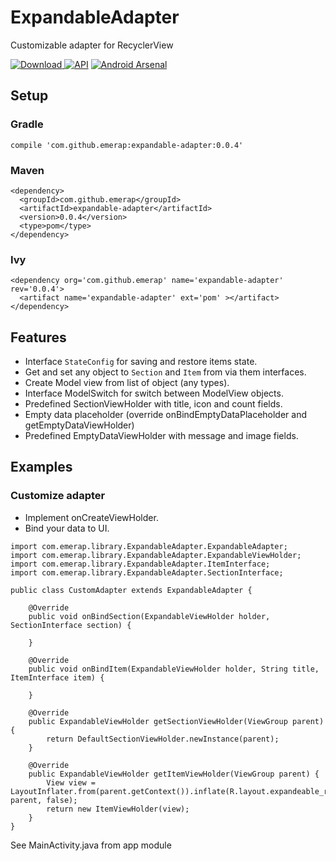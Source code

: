 # ExpandableAdapter
Customizable adapter for RecyclerView


[ ![Download](https://api.bintray.com/packages/emerap/android/expandable-adapter/images/download.svg) ](https://bintray.com/emerap/android/expandable-adapter/_latestVersion)
[![API](https://img.shields.io/badge/API-15%2B-green.svg?style=flat)](https://android-arsenal.com/api?level=15)
[![Android Arsenal](https://img.shields.io/badge/Android%20Arsenal-ExpandableAdapter-blue.svg?style=flat)](https://android-arsenal.com/details/1/5427)

## Setup

### Gradle
```
compile 'com.github.emerap:expandable-adapter:0.0.4'
```
### Maven
```
<dependency>
  <groupId>com.github.emerap</groupId>
  <artifactId>expandable-adapter</artifactId>
  <version>0.0.4</version>
  <type>pom</type>
</dependency>
```
### Ivy
```
<dependency org='com.github.emerap' name='expandable-adapter' rev='0.0.4'>
  <artifact name='expandable-adapter' ext='pom' ></artifact>
</dependency>
```
## Features
- Interface `StateConfig` for saving and restore items state.
- Get and set any object to `Section` and `Item` from via them interfaces.
- Create Model view from list of object (any types).
- Interface ModelSwitch for switch between ModelView objects.
- Predefined SectionViewHolder with title, icon and count fields.
- Empty data placeholder (override onBindEmptyDataPlaceholder and getEmptyDataViewHolder)
- Predefined EmptyDataViewHolder with message and image fields.

## Examples

### Customize adapter

- Implement onCreateViewHolder.
- Bind your data to UI.

```
import com.emerap.library.ExpandableAdapter.ExpandableAdapter;
import com.emerap.library.ExpandableAdapter.ExpandableViewHolder;
import com.emerap.library.ExpandableAdapter.ItemInterface;
import com.emerap.library.ExpandableAdapter.SectionInterface;

public class CustomAdapter extends ExpandableAdapter {

    @Override
    public void onBindSection(ExpandableViewHolder holder, SectionInterface section) {

    }

    @Override
    public void onBindItem(ExpandableViewHolder holder, String title, ItemInterface item) {

    }
    
    @Override
    public ExpandableViewHolder getSectionViewHolder(ViewGroup parent) {
        return DefaultSectionViewHolder.newInstance(parent);
    }

    @Override
    public ExpandableViewHolder getItemViewHolder(ViewGroup parent) {
        View view = LayoutInflater.from(parent.getContext()).inflate(R.layout.expandeable_recycler_item, parent, false);
        return new ItemViewHolder(view);
    }
}
```

See MainActivity.java from app module
